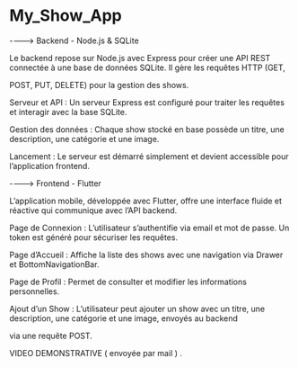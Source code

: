 # My_Show_App

---->  Backend - Node.js & SQLite

Le backend repose sur Node.js avec Express pour créer une API REST connectée à une base de données SQLite. Il gère les requêtes HTTP (GET,

POST, PUT, DELETE) pour la gestion des shows.

Serveur et API : Un serveur Express est configuré pour traiter les requêtes et interagir avec la base SQLite.

Gestion des données : Chaque show stocké en base possède un titre, une description, une catégorie et une image.

Lancement : Le serveur est démarré simplement et devient accessible pour l’application frontend.

----> Frontend - Flutter

L’application mobile, développée avec Flutter, offre une interface fluide et réactive qui communique avec l’API backend.

Page de Connexion : L’utilisateur s’authentifie via email et mot de passe. Un token est généré pour sécuriser les requêtes.

Page d’Accueil : Affiche la liste des shows avec une navigation via Drawer et BottomNavigationBar.

Page de Profil : Permet de consulter et modifier les informations personnelles.

Ajout d’un Show : L’utilisateur peut ajouter un show avec un titre, une description, une catégorie et une image, envoyés au backend 

via une requête POST.

VIDEO DEMONSTRATIVE ( envoyée par mail ) .













